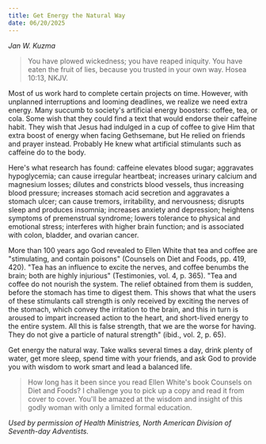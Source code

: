 ```yaml
---
title: Get Energy the Natural Way
date: 06/20/2025
---
```


_Jan W. Kuzma_

> <p></p>
> You have plowed wickedness; you have reaped iniquity. You have eaten the fruit of lies, because you trusted in your own way. Hosea 10:13, NKJV.

Most of us work hard to complete certain projects on time. However, with unplanned interruptions and looming deadlines, we realize we need extra energy. Many succumb to society's artificial energy boosters: coffee, tea, or cola. Some wish that they could find a text that would endorse their caffeine habit. They wish that Jesus had indulged in a cup of coffee to give Him that extra boost of energy when facing Gethsemane, but He relied on friends and prayer instead. Probably He knew what artificial stimulants such as caffeine do to the body.

Here's what research has found: caffeine elevates blood sugar; aggravates hypoglycemia; can cause irregular heartbeat; increases urinary calcium and magnesium losses; dilutes and constricts blood vessels, thus increasing blood pressure; increases stomach acid secretion and aggravates a stomach ulcer; can cause tremors, irritability, and nervousness; disrupts sleep and produces insomnia; increases anxiety and depression; heightens symptoms of premenstrual syndrome; lowers tolerance to physical and emotional stress; interferes with higher brain function; and is associated with colon, bladder, and ovarian cancer.

More than 100 years ago God revealed to Ellen White that tea and coffee are "stimulating, and contain poisons" (Counsels on Diet and Foods, pp. 419, 420). "Tea has an influence to excite the nerves, and coffee benumbs the brain; both are highly injurious" (Testimonies, vol. 4, p. 365). "Tea and coffee do not nourish the system. The relief obtained from them is sudden, before the stomach has time to digest them. This shows that what the users of these stimulants call strength is only received by exciting the nerves of the stomach, which convey the irritation to the brain, and this in turn is aroused to impart increased action to the heart, and short-lived energy to the entire system. All this is false strength, that we are the worse for having. They do not give a particle of natural strength" (ibid., vol. 2, p. 65).

Get energy the natural way. Take walks several times a day, drink plenty of water, get more sleep, spend time with your friends, and ask God to provide you with wisdom to work smart and lead a balanced life.

> <callout></callout>
> How long has it been since you read Ellen White's book Counsels on Diet and Foods? I challenge you to pick up a copy and read it from cover to cover. You'll be amazed at the wisdom and insight of this godly woman with only a limited formal education.

_Used by permission of Health Ministries, North American Division of Seventh-day Adventists._